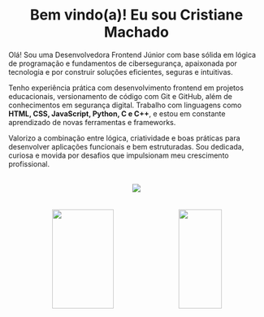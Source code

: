<div align="center">
  <h1>Bem vindo(a)! Eu sou Cristiane Machado</h1> 
</div>
Olá! Sou uma Desenvolvedora Frontend Júnior com base sólida em lógica de programação e fundamentos de cibersegurança, apaixonada por tecnologia e por construir soluções eficientes, seguras e intuitivas.

Tenho experiência prática com desenvolvimento frontend em projetos educacionais, versionamento de código com Git e GitHub, além de conhecimentos em segurança digital. Trabalho com linguagens como **HTML, CSS, JavaScript, Python, C e C++**, e estou em constante aprendizado de novas ferramentas e frameworks.

Valorizo a combinação entre lógica, criatividade e boas práticas para desenvolver aplicações funcionais e bem estruturadas. Sou dedicada, curiosa e movida por desafios que impulsionam meu crescimento profissional.
<br><br>
<div align="center">
<img src="https://skillicons.dev/icons?i=python,html,css,js,vscode,git,github,kali&theme=dark" />
</div>
<br><br>
<div align="center">  
  
  <img width="49%" height="195px" src="https://github-readme-stats.vercel.app/api?username=cristiannemachado&show_icons=true&count_private=true&title_color=80F7D4&icon_color=9d00ff&text_color=c9d1d9&bg_color=0d1117&border_color=fff0" /> 
  
  <img width="41%" height="195px" src="https://github-readme-stats.vercel.app/api/top-langs/?username=cristiannemachado&layout=compact&title_color=80F7D4&text_color=fff&bg_color=0d1117&border_color=fff0" />
  
</div>
